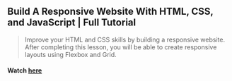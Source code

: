 ## Build A Responsive Website With HTML, CSS, and JavaScript | Full Tutorial

> Improve your HTML and CSS skills by building a responsive website. After completing this lesson, you will be able to create responsive layouts using Flexbox and Grid.

#### Watch [here](https://youtu.be/3-t3Zmtsvb8)
